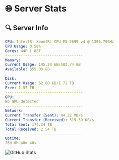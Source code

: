 # 🌐 Server Stats
## 🔍 Server Info
```yaml
CPU: Intel(R) Xeon(R) CPU E5-2699 v4 @ 1306.79GHz
CPU Usage: 0.50%
Cores: 44P | 88T
-----------------------------------
Memory:
Current Usage: 145.24 GB/503.74 GB
Available: 355.03 GB
-----------------------------------
Disk:
Current Usage: 52.00 GB/1.71 TB
Free: 1.57 TB
-----------------------------------
GPU:
No GPU detected
-----------------------------------
Network:
Current Transfer (Sent): 44.22 MB/s
Current Transfer (Received): 515.39 KB/s
Total Sent: 174.34 TB
Total Received: 2.54 TB
-----------------------------------
Uptime:
26d 0h 40m 48s
```
![GitHub Stats](https://img.shields.io/badge/Updated-2025-03-05_23:24:06-blue)